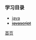 ### 学习目录

* [java](../study/java/java.md)
* ~~[javascript](../study/javascript/javascript.md)~~


[首页](../README.md)

